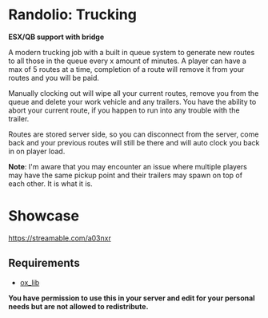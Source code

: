 # Randolio: Trucking

**ESX/QB support with bridge**

A modern trucking job with a built in queue system to generate new routes to all those in the queue every x amount of minutes.
A player can have a max of 5 routes at a time, completion of a route will remove it from your routes and you will be paid.

Manually clocking out will wipe all your current routes, remove you from the queue and delete your work vehicle and any trailers.
You have the ability to abort your current route, if you happen to run into any trouble with the trailer.

Routes are stored server side, so you can disconnect from the server, come back and your previous routes will still be there and will auto clock you back in on player load.

**Note**: I'm aware that you may encounter an issue where multiple players may have the same pickup point and their trailers may spawn on top of each other. It is what it is.


# Showcase
https://streamable.com/a03nxr

## Requirements

* [ox_lib](https://github.com/overextended/ox_lib/releases/)


**You have permission to use this in your server and edit for your personal needs but are not allowed to redistribute.**